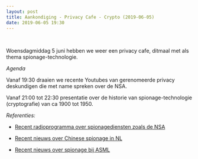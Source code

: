 ```yaml
---
layout: post
title: Aankondiging - Privacy Cafe - Crypto (2019-06-05)
date: 2019-06-05 19:30
---
```


<BR/>

Woensdagmiddag 5 juni hebben we weer een privacy cafe, ditmaal met als thema spionage-technologie.

*Agenda* 

Vanaf 19:30 draaien we recente Youtubes van gerenomeerde privacy deskundigen die met name spreken over de NSA.

Vanaf 21:00 tot 22:30 presentatie over de historie van spionage-technologie (cryptografie) van ca 1900 tot 1950. 

*Referenties:*

- [Recent radioprogramma over spionagediensten zoals de NSA](https://www.nporadio1.nl/argos/onderwerpen/498308-philips-textlite-en-amerikaanse-spionage)

- [Recent nieuws over Chinese spionage in NL](https://nos.nl/nieuwsuur/artikel/2283086-nederlandse-techbedrijven-beducht-voor-chinese-spionage.html)

- [Recent nieuws over spionage bij ASML](https://nos.nl/artikel/2280228-wat-heeft-de-chinese-overheid-met-de-spionage-bij-asml-te-maken.html)